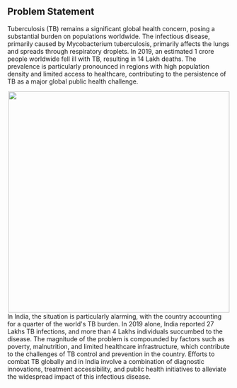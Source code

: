 ## Problem Statement

Tuberculosis (TB) remains a significant global health concern, posing a substantial burden on
populations worldwide. The infectious disease, primarily caused by Mycobacterium
tuberculosis, primarily affects the lungs and spreads through respiratory droplets. In 2019, an
estimated 1 crore people worldwide fell ill with TB, resulting in 14 Lakh deaths. The
prevalence is particularly pronounced in regions with high population density and limited
access to healthcare, contributing to the persistence of TB as a major global public health
challenge.
<div align="center">
<img src="https://external-content.duckduckgo.com/iu/?u=https%3A%2F%2Fblog.forumias.com%2Fwp-content%2Fuploads%2F2023%2F03%2Feliminating-TB-in-India-2.jpg&f=1&nofb=1&ipt=5d2a62e126258f345d4940259643c7a6d06bf3c3efd5b2e9bab603e29a1cdb03&ipo=images" width="500px">
</div>
In India, the situation is particularly alarming, with the country accounting for a quarter of the
world's TB burden. In 2019 alone, India reported 27 Lakhs TB infections, and more than 4
Lakhs individuals succumbed to the disease. The magnitude of the problem is compounded
by factors such as poverty, malnutrition, and limited healthcare infrastructure, which
contribute to the challenges of TB control and prevention in the country. Efforts to combat
TB globally and in India involve a combination of diagnostic innovations, treatment
accessibility, and public health initiatives to alleviate the widespread impact of this infectious
disease.